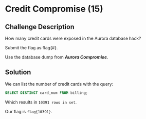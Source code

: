 # Credit Compromise (15)

## Challenge Description
How many credit cards were exposed in the Aurora database hack?

Submit the flag as flag{#}.

Use the database dump from ***Aurora Compromise***.

## Solution
We can list the number of credit cards with the query:
```sql
SELECT DISTINCT card_num FROM billing;
```
Which results in ```10391 rows in set```.

Our flag is ```flag{10391}```.